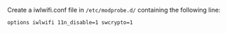 <!-- 
.. title: Wi-Fi connection frequently drops
.. slug: wi-fi-connection-frequently-drops
.. date: 2013-01-01T00:00:12+02:00
.. tags: archlinux
.. link: 
.. description: 
.. type: text
-->

Create a iwlwifi.conf file in `/etc/modprobe.d/` containing the following line:

```
options iwlwifi 11n_disable=1 swcrypto=1
```
